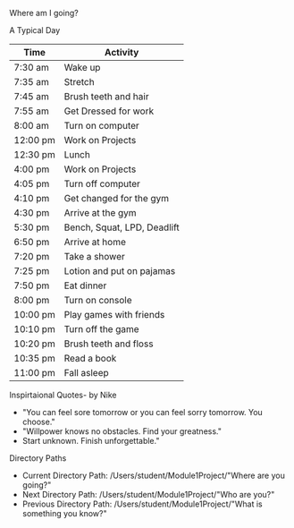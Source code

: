 Where am I going?

A Typical Day

|Time            |Activity                       |
|----------------|-------------------------------|
|7:30 am         |Wake up                        |
|7:35 am         |Stretch                        |
|7:45 am         |Brush teeth and hair           |
|7:55 am         |Get Dressed for work           |
|8:00 am         |Turn on computer               |
|12:00 pm        |Work on Projects               |
|12:30 pm        |Lunch                          |
|4:00 pm         |Work on Projects               |
|4:05 pm         |Turn off computer              |
|4:10 pm         |Get changed for the gym        |
|4:30 pm         |Arrive at the gym              |
|5:30 pm         |Bench, Squat, LPD, Deadlift    |
|6:50 pm         |Arrive at home                 |
|7:20 pm         |Take a shower                  |
|7:25 pm         |Lotion and put on pajamas      |
|7:50 pm         |Eat dinner                     |
|8:00 pm         |Turn on console                |
|10:00 pm        |Play games with friends        |
|10:10 pm        |Turn off the game              |
|10:20 pm        |Brush teeth and floss          |
|10:35 pm        |Read a book                    |
|11:00 pm        |Fall asleep                    |

Inspirtaional Quotes- by Nike
- "You can feel sore tomorrow or you can feel sorry tomorrow. You choose."
- "Willpower knows no obstacles. Find your greatness."
- Start unknown. Finish unforgettable."

Directory Paths          
* Current Directory Path: /Users/student/Module1Project/"Where are you 
going?"
* Next Directory Path: /Users/student/Module1Project/"Who are you?"
* Previous Directory Path: /Users/student/Module1Project/"What is 
something you know?"
